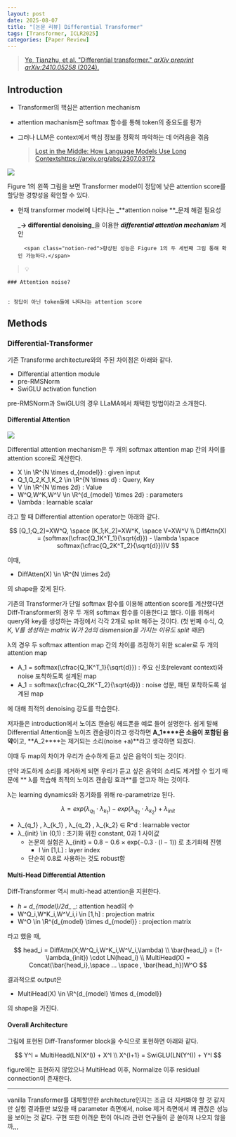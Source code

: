 ```yaml
---
layout: post
date: 2025-08-07
title: "[논문 리뷰] Differential Transformer"
tags: [Transformer, ICLR2025]
categories: [Paper Review]
---
```


> [Ye, Tianzhu, et al. "Differential transformer." ](https://arxiv.org/abs/2410.05258)[_arXiv preprint arXiv:2410.05258_](https://arxiv.org/abs/2410.05258)[ (2024).](https://arxiv.org/abs/2410.05258)



## Introduction

- Transformer의 핵심은 attention mechanism
- attention machanism은 softmax 함수를 통해 token의 중요도를 평가
- 그러나 LLM은 context에서 핵심 정보를 정확히 파악하는 데 어려움을 겪음

	> [Lost in the Middle: How Language Models Use Long Contextshttps://arxiv.org/abs/2307.03172](https://arxiv.org/abs/2307.03172)


![](https://prod-files-secure.s3.us-west-2.amazonaws.com/542b861c-36a8-4051-84e5-8804b6728dba/9083ea56-691a-4752-ae26-47f403431ac8/image.png?X-Amz-Algorithm=AWS4-HMAC-SHA256&X-Amz-Content-Sha256=UNSIGNED-PAYLOAD&X-Amz-Credential=ASIAZI2LB466WDQJS37V%2F20250924%2Fus-west-2%2Fs3%2Faws4_request&X-Amz-Date=20250924T110104Z&X-Amz-Expires=3600&X-Amz-Security-Token=IQoJb3JpZ2luX2VjENP%2F%2F%2F%2F%2F%2F%2F%2F%2F%2FwEaCXVzLXdlc3QtMiJIMEYCIQDw96UELQ52MA58LnwrSzGSEAKMMDfANEVqdDZs87qEJgIhAM99w7PFGfKIDAGHbrJy1U3%2BMnL2%2B9WVhaeluzikf4%2F1Kv8DCFwQABoMNjM3NDIzMTgzODA1Igwv53DKBELrTBN89%2FUq3APKHYf3b0zpQXcUF5AbsxnXX8FRat3Na0B6qMGDYacC%2FaSQQAgP3jH4iIh0u0FO%2FtEzZ84MBfgEY76iReNySdE07Hn5fUmGVnhmg40Vs%2BPoZFLGVgSvTS95GN2D58HbQziG4b58Sf%2Fo3x0%2FQO0yRWRapm5rTVPylQlS3%2FXDVea7qR97ix1MV7J4gzHP2FdJENukb8jtFVAVc8a0ajNB3e5b0Qk%2FGV0dTy2vVI%2BX2E64mM4wXOPgKjGDYxes5jSEexaQOkLblmioaTcSPvtX101Ov5c3FB9OYdqWQpbiJgeXGKAq1VZHedDzozl5SyHzFfSn5cjpCUNzSdxydJn%2FX1OpOxvO39fXpEbMO4o1D%2Bm1CLGR%2BlxUzcUmg9C0wZrFOUFTyaXQUxns45u6bQwz0n04QZHYY6eLLVpsG%2Fc%2BxdWh5kH%2FJX0phcPWwt6pMun0EX60brJc%2Fpk3UCT13WphAw3KOjo%2FZOgbOIAwSmbfsWmuIq8zUviCvo7TPuGQ%2FMj8HZ2k10nx8695Zi1qMg9KTMv6lNd6kG8PN%2B3a6d4swtIAtar7f5292p2HtS%2B3fF6Ymqev4wNWxidv6xhevUVpcxurBZwiW3EEpE6a7MoD08QdzdmmvBbV9dWa%2BH8E2jDPlc%2FGBjqkAbCmi2ClXCMzRMAh5Gb30sUiwdKX%2FyQxB5s3%2B42vqgnze%2B5asIPE5KF1jV1xbdI0BigNzkbhoIzIi61hTqaDNRMQSz1f5oHHi%2BvttnWmOD8efwsWzZHnlpsns61HR3rFAE0GEO75dIp4iLPv0kpL5WADyKwj6CPJ8IjTKJDLZHYc%2Fs1qUnoCtJhjF2sPzcij0UChdElPxXH9%2BV9f5yykOTWlEz50&X-Amz-Signature=10d43b147be981f939d9d30816881d55229ae4a2997fb190b204886e7a531e5b&X-Amz-SignedHeaders=host&x-amz-checksum-mode=ENABLED&x-id=GetObject)


Figure 1의 왼쪽 그림을 보면 Transformer model이 정답에 낮은 attention score를 할당한 경향성을 확인할 수 있다.

- 현재 transformer model에 나타나는 _**attention noise **_문제 해결 필요성

	_**→ differential denoising**_을 이용한 _**differential attention mechanism**_ 제안


		<span class="notion-red">향상된 성능은 Figure 1의 두 세번째 그림 통해 확인 가능하다.</span>


> 💡 


	### Attention noise?


	: 정답이 아닌 token들에 나타나는 attention score



## Methods



### Differential-Transformer


기존 Transforme architecture와의 주된 차이점은 아래와 같다.

- Differential attention module
- pre-RMSNorm
- SwiGLU activation function

pre-RMSNorm과 SwiGLU의 경우 LLaMA에서 채택한 방법이라고 소개한다.



#### Differential Attention


![](https://prod-files-secure.s3.us-west-2.amazonaws.com/542b861c-36a8-4051-84e5-8804b6728dba/116d70b2-1963-4810-9167-f4c7d8a06e8f/image.png?X-Amz-Algorithm=AWS4-HMAC-SHA256&X-Amz-Content-Sha256=UNSIGNED-PAYLOAD&X-Amz-Credential=ASIAZI2LB466WDQJS37V%2F20250924%2Fus-west-2%2Fs3%2Faws4_request&X-Amz-Date=20250924T110104Z&X-Amz-Expires=3600&X-Amz-Security-Token=IQoJb3JpZ2luX2VjENP%2F%2F%2F%2F%2F%2F%2F%2F%2F%2FwEaCXVzLXdlc3QtMiJIMEYCIQDw96UELQ52MA58LnwrSzGSEAKMMDfANEVqdDZs87qEJgIhAM99w7PFGfKIDAGHbrJy1U3%2BMnL2%2B9WVhaeluzikf4%2F1Kv8DCFwQABoMNjM3NDIzMTgzODA1Igwv53DKBELrTBN89%2FUq3APKHYf3b0zpQXcUF5AbsxnXX8FRat3Na0B6qMGDYacC%2FaSQQAgP3jH4iIh0u0FO%2FtEzZ84MBfgEY76iReNySdE07Hn5fUmGVnhmg40Vs%2BPoZFLGVgSvTS95GN2D58HbQziG4b58Sf%2Fo3x0%2FQO0yRWRapm5rTVPylQlS3%2FXDVea7qR97ix1MV7J4gzHP2FdJENukb8jtFVAVc8a0ajNB3e5b0Qk%2FGV0dTy2vVI%2BX2E64mM4wXOPgKjGDYxes5jSEexaQOkLblmioaTcSPvtX101Ov5c3FB9OYdqWQpbiJgeXGKAq1VZHedDzozl5SyHzFfSn5cjpCUNzSdxydJn%2FX1OpOxvO39fXpEbMO4o1D%2Bm1CLGR%2BlxUzcUmg9C0wZrFOUFTyaXQUxns45u6bQwz0n04QZHYY6eLLVpsG%2Fc%2BxdWh5kH%2FJX0phcPWwt6pMun0EX60brJc%2Fpk3UCT13WphAw3KOjo%2FZOgbOIAwSmbfsWmuIq8zUviCvo7TPuGQ%2FMj8HZ2k10nx8695Zi1qMg9KTMv6lNd6kG8PN%2B3a6d4swtIAtar7f5292p2HtS%2B3fF6Ymqev4wNWxidv6xhevUVpcxurBZwiW3EEpE6a7MoD08QdzdmmvBbV9dWa%2BH8E2jDPlc%2FGBjqkAbCmi2ClXCMzRMAh5Gb30sUiwdKX%2FyQxB5s3%2B42vqgnze%2B5asIPE5KF1jV1xbdI0BigNzkbhoIzIi61hTqaDNRMQSz1f5oHHi%2BvttnWmOD8efwsWzZHnlpsns61HR3rFAE0GEO75dIp4iLPv0kpL5WADyKwj6CPJ8IjTKJDLZHYc%2Fs1qUnoCtJhjF2sPzcij0UChdElPxXH9%2BV9f5yykOTWlEz50&X-Amz-Signature=193c733c5fa76fd7f3fb3a01c0d5ca29f34b81062975157401322235f7875422&X-Amz-SignedHeaders=host&x-amz-checksum-mode=ENABLED&x-id=GetObject)


Differential attention mechanism은 두 개의 softmax attention map 간의 차이를 attention score로 계산한다.

- X \in \R^{N \times d\_{model}} : given input
- Q\_1,Q\_2,K\_1,K\_2 \in \R^{N \times d} : Query, Key
- V \in \R^{N \times 2d} : Value
- W^Q,W^K,W^V \in \R^{d\_{model} \times 2d} : parameters
- \lambda : learnable scalar

라고 할 때 Differential attention operator는 아래와 같다.


$$
[Q_1;Q_2]=XW^Q, \space [K_1;K_2]=XW^K, \space V=XW^V \\
DiffAttn(X) = (softmax(\cfrac{Q_1K^T_1}{\sqrt{d}}) - \lambda \space softmax(\cfrac{Q_2K^T_2}{\sqrt{d}}))V
$$


이때,

- DiffAtten(X) \in \R^{N \times 2d}

의 shape을 갖게 된다.


기존의 Transformer가 단일 softmax 함수를 이용해 attention score를 계산했다면 Diff-Transformer의 경우 두 개의 softmax 함수를 이용한다고 했다. 이를 위해서 query와 key를 생성하는 과정에서 각각 2개로 split 해주는 것이다. <span class="notion-red">(첫 번째 수식, </span><span class="notion-red">_Q, K, V를 생성하는 matrix W가 2d의 dismension을 가지는 이유도 split 때문_</span><span class="notion-red">)</span>


 λ의 경우 두 softmax attention map 간의 차이를 조정하기 위한 scaler로 두 개의 attention map

- A\_1 = softmax(\cfrac{Q\_1K^T\_1}{\sqrt{d}}) : 주요 신호(relevant context)와 noise 포착하도록 설계된 map
- A\_1 = softmax(\cfrac{Q\_2K^T\_2}{\sqrt{d}}) : noise 성분, 패턴 포착하도록 설계된 map 

에 대해 최적의 denoising 강도를 학습한다.


저자들은 introduction에서 노이즈 캔슬링 헤드폰을 예로 들어 설명한다. 쉽게 말해 Differential Attention을 노이즈 캔슬링이라고 생각하면 **A\_1****은 소음이 포함된 음악**이고, **A\_2****는 제거되는 소리(noise +a)**라고 생각하면 되겠다. 


이때 두 map의 차이가 우리가 순수하게 듣고 싶은 음악이 되는 것이다. 


만약 과도하게 소리를 제거하게 되면 우리가 듣고 싶은 음악의 소리도 제거할 수 있기 때문에 ** λ를 학습해 최적의 노이즈 캔슬링 효과**를 얻고자 하는 것이다.


λ는 learning dynamics와 동기화를 위해 re-parametrize 된다.


$$
\lambda = exp(\lambda_{q_1} \cdot \lambda_{k_1}) - exp(\lambda_{q_2} \cdot \lambda_{k_2}) + \lambda_{init}
$$

- λ\_{q\_1} , λ\_{k\_1} , λ\_{q\_2} , λ\_{k\_2} ∈ R^d : learnable vector
- λ\_{init} \in (0,1) : 초기화 위한 constant, 0과 1 사이값
	- 논문의 실험은 λ\_{init} = 0.8 − 0.6 × exp(−0.3 · (l − 1)) 로 초기화해 진행
		- l \in [1,L] : layer index
	- 단순히 0.8로 사용하는 것도 robust함


#### **Multi-Head Differential Attention**


Diff-Transformer 역시 multi-head attention을 지원한다.

- _h = d\_{model}/2d__ _: attention head의 수
- W^Q\_i,W^K\_i,W^V\_i,i \in [1,h] : projection matrix
- W^O \in \R^{d\_{model} \times d\_{model}} : projection matrix

라고 했을 때,


$$
head_i = DiffAttn(X;W^Q_i,W^K_i,W^V_i,\lambda) \\
\bar{head_i} = (1-\lambda_{init}) \cdot LN(head_i) \\
MultiHead(X) = Concat(\bar{head_i},\space ... \space , \bar{head_h})W^O
$$


결과적으로 output은

- MultiHead(X) \in \R^{d\_{model} \times d\_{model}}

의 shape을 가진다.



#### Overall Architecture


그림에 표현된 Diff-Transformer block을 수식으로 표현하면 아래와 같다.


$$
Y^l = MultiHead(LN(X^l)) + X^l \\
X^{l+1} = SwiGLU(LN(Y^l)) + Y^l
$$


figure에는 표현하지 않았으나 MultiHead 이후, Normalize 이후 residual connection이 존재한다.


---


vanilla Transformer를 대체할만한 architecture인지는 조금 더 지켜봐야 할 것 같지만 실험 결과들만 보았을 때 parameter 측면에서, noise 제거 측면에서 꽤 괜찮은 성능을 보이는 것 같다. 구현 또한 어려운 편이 아니라 관련 연구들이 곧 쏟아져 나오지 않을까,,,

